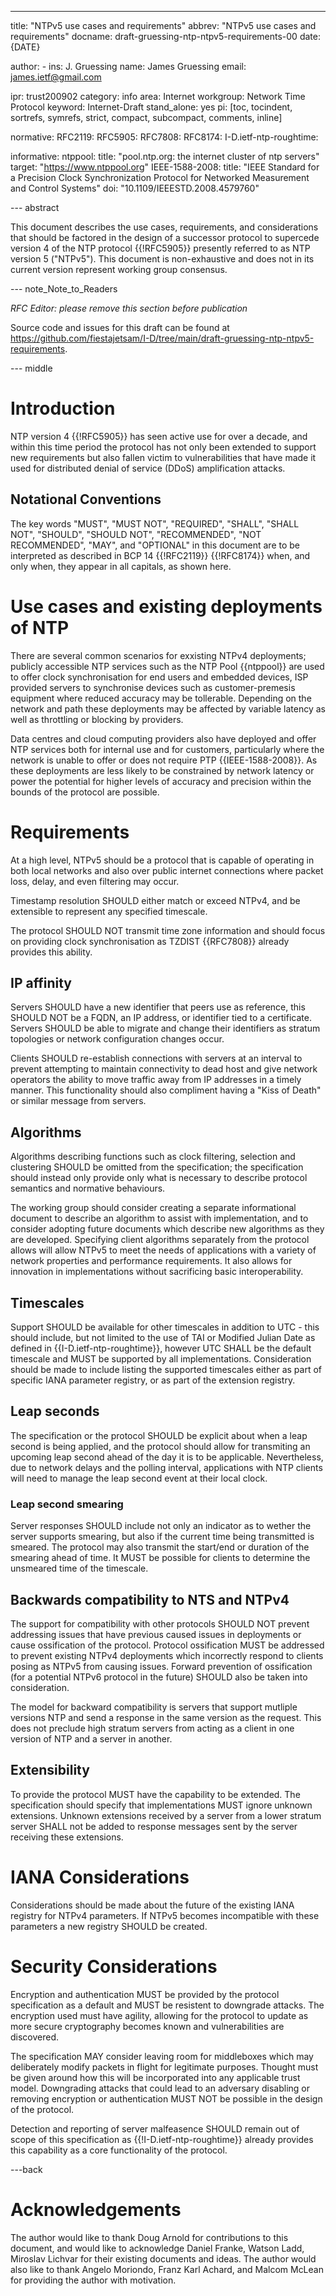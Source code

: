 ---
title: "NTPv5 use cases and requirements"
abbrev: "NTPv5 use cases and requirements"
docname: draft-gruessing-ntp-ntpv5-requirements-00
date: {DATE}

author:
    -
      ins: J. Gruessing
      name: James Gruessing
      email: james.ietf@gmail.com

ipr: trust200902
category: info
area: Internet
workgroup: Network Time Protocol
keyword: Internet-Draft
stand_alone: yes
pi: [toc, tocindent, sortrefs, symrefs, strict, compact, subcompact, comments, inline]

normative:
    RFC2119:
    RFC5905:
    RFC7808:
    RFC8174:
    I-D.ietf-ntp-roughtime:

informative:
    ntppool:
        title: "pool.ntp.org: the internet cluster of ntp servers"
        target: "https://www.ntppool.org"
    IEEE-1588-2008:
        title: "IEEE Standard for a Precision Clock Synchronization Protocol for Networked Measurement and Control Systems"
        doi: "10.1109/IEEESTD.2008.4579760"

--- abstract

This document describes the use cases, requirements, and considerations that
should be factored in the design of a successor protocol to supercede version 4
of the NTP protocol {{!RFC5905}} presently referred to as NTP version 5
("NTPv5"). This document is non-exhaustive and does not in its current version
represent working group consensus.

--- note_Note_to_Readers

*RFC Editor: please remove this section before publication*

Source code and issues for this draft can be found at
<https://github.com/fiestajetsam/I-D/tree/main/draft-gruessing-ntp-ntpv5-requirements>.

--- middle

# Introduction

NTP version 4 {{!RFC5905}} has seen active use for over a decade, and within
this time period the protocol has not only been extended to support new
requirements but also fallen victim to vulnerabilities that have made it used
for distributed denial of service (DDoS) amplification attacks.

## Notational Conventions

The key words "MUST", "MUST NOT", "REQUIRED", "SHALL", "SHALL NOT", "SHOULD",
"SHOULD NOT", "RECOMMENDED", "NOT RECOMMENDED", "MAY", and "OPTIONAL" in this
document are to be interpreted as described in BCP 14 {{!RFC2119}} {{!RFC8174}}
when, and only when, they appear in all capitals, as shown here.

# Use cases and existing deployments of NTP

There are several common scenarios for exxisting NTPv4 deployments; publicly
accessible NTP services such as the NTP Pool {{ntppool}} are used to offer clock
synchronisation for end users and embedded devices, ISP provided servers to
synchronise devices such as customer-premesis equipment where reduced accuracy
may be tollerable. Depending on the network and path these deployments may be
affected by variable latency as well as throttling or blocking by providers.

Data centres and cloud computing providers also have deployed and offer NTP
services both for internal use and for customers, particularly where the network
is unable to offer or does not require PTP {{IEEE-1588-2008}}. As these
deployments are less likely to be constrained by network latency or power the
potential for higher levels of accuracy and precision within the bounds of the
protocol are possible.

# Requirements

At a high level, NTPv5 should be a protocol that is capable of operating in both
local networks and also over public internet connections where packet loss,
delay, and even filtering may occur.

Timestamp resolution SHOULD either match or exceed NTPv4, and be extensible to
represent any specified timescale.

The protocol SHOULD NOT transmit time zone information and should focus on
providing clock synchronisation as TZDIST {{RFC7808}} already provides this
ability.

## IP affinity

Servers SHOULD have a new identifier that peers use as reference, this SHOULD
NOT be a FQDN, an IP address, or identifier tied to a certificate. Servers
SHOULD be able to migrate and change their identifiers as stratum topologies or
network configuration changes occur.

Clients SHOULD re-establish connections with servers at an interval to prevent
attempting to maintain connectivity to dead host and give network operators the
ability to move traffic away from IP addresses in a timely manner. This
functionality should also compliment having a "Kiss of Death" or similar message
from servers.

## Algorithms

Algorithms describing functions such as clock filtering, selection and
clustering SHOULD be omitted from the specification; the specification should
instead only provide only what is necessary to describe protocol semantics and
normative behaviours.

The working group should consider creating a separate informational document to
describe an algorithm to assist with implementation, and to consider adopting
future documents which describe new algorithms as they are developed. Specifying
client algorithms separately from the protocol allows will allow NTPv5 to meet
the needs of applications with a variety of network properties and performance
requirements. It also allows for innovation in implementations without
sacrificing basic interoperability.

## Timescales

Support SHOULD be available for other timescales in addition to UTC - this
should include, but not limited to the use of TAI or Modified Julian Date as
defined in {{I-D.ietf-ntp-roughtime}}, however UTC SHALL be the default
timescale and MUST be supported by all implementations. Consideration should be
made to include listing the supported timescales either as part of specific IANA
parameter registry, or as part of the extension registry.

## Leap seconds

The specification or the protocol SHOULD be explicit about when a leap
second is being applied, and the protocol should allow for transmiting an
upcoming leap second ahead of the day it is to be applicable. Nevertheless,
due to network delays and the polling interval, applications with NTP clients
will need to manage the leap second event at their local clock.

### Leap second smearing

Server responses SHOULD include not only an indicator as to wether the server
supports smearing, but also if the current time being transmitted is smeared.
The protocol may also transmit the start/end or duration of the smearing ahead
of time. It MUST be possible for clients to determine the unsmeared time of the
timescale.

## Backwards compatibility to NTS and NTPv4

The support for compatibility with other protocols SHOULD NOT prevent addressing
issues that have previous caused issues in deployments or cause ossification of
the protocol. Protocol ossification MUST be addressed to prevent existing NTPv4
deployments which incorrectly respond to clients posing as NTPv5 from causing
issues. Forward prevention of ossification (for a potential NTPv6 protocol in
the future) SHOULD also be taken into consideration.

The model for backward compatibility is servers that support mutliple versions
NTP and send a response in the same version as the request. This does not
preclude high stratum servers from acting as a client in one version of NTP and
a server in another.

## Extensibility

To provide the protocol MUST have the capability to be extended. The
specification should specify that implementations MUST ignore unknown
extensions. Unknown extensions received by a server from a lower stratum server
SHALL not be added to response messages sent by the server receiving these
extensions.

# IANA Considerations

Considerations should be made about the future of the existing IANA registry
for NTPv4 parameters. If NTPv5 becomes incompatible with these parameters a new
registry SHOULD be created.

# Security Considerations

Encryption and authentication MUST be provided by the protocol specification as
a default and MUST be resistent to downgrade attacks. The encryption used must
have agility, allowing for the protocol to update as more secure cryptography
becomes known and vulnerabilities are discovered.

The specification MAY consider leaving room for middleboxes which may
deliberately modify packets in flight for legitimate purposes. Thought must be
given around how this will be incorporated into any applicable trust model.
Downgrading attacks that could lead to an adversary disabling or removing
encryption or authentication MUST NOT be possible in the design of the protocol.

Detection and reporting of server malfeasence SHOULD remain out of scope of this
specification as {{!I-D.ietf-ntp-roughtime}} already provides this capability as
a core functionality of the protocol.

---back

# Acknowledgements
The author would like to thank Doug Arnold for contributions to this document,
and would like to acknowledge Daniel Franke, Watson Ladd, Miroslav Lichvar for
their existing documents and ideas. The author would also like to thank Angelo
Moriondo, Franz Karl Achard, and Malcom McLean for providing the author with
motivation.
